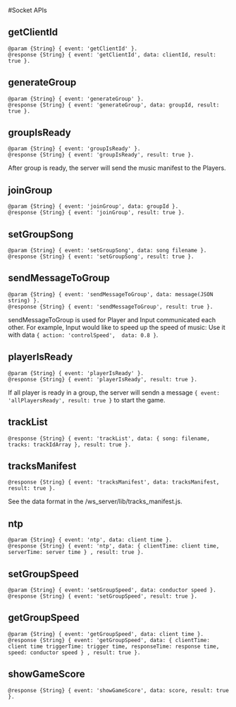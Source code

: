 #Socket APIs

## getClientId
```
@param {String} { event: 'getClientId' }.
@response {String} { event: 'getClientId', data: clientId, result: true }.
```

## generateGroup
```
@param {String} { event: 'generateGroup' }.
@response {String} { event: 'generateGroup', data: groupId, result: true }.
```

## groupIsReady
```
@param {String} { event: 'groupIsReady' }.
@response {String} { event: 'groupIsReady', result: true }.
```

After group is ready, the server will send the music manifest to the Players.

## joinGroup
```
@param {String} { event: 'joinGroup', data: groupId }.
@response {String} { event: 'joinGroup', result: true }.
```
## setGroupSong
```
@param {String} { event: 'setGroupSong', data: song filename }.
@response {String} { event: 'setGroupSong', result: true }.
```

## sendMessageToGroup
```
@param {String} { event: 'sendMessageToGroup', data: message(JSON string) }.
@response {String} { event: 'sendMessageToGroup', result: true }.
```

sendMessageToGroup is used for Player and Input communicated each other.
For example, Input would like to speed up the speed of music:
Use it with data `{ action: 'controlSpeed',  data: 0.8 }`.

## playerIsReady
```
@param {String} { event: 'playerIsReady' }.
@response {String} { event: 'playerIsReady', result: true }.
```
If all player is ready in a group, the server will sendn a message `{ event: 'allPlayersReady', result: true }` to start the game.

## trackList
```
@response {String} { event: 'trackList', data: { song: filename, tracks: trackIdArray }, result: true }.
```

## tracksManifest
```
@response {String} { event: 'tracksManifest', data: tracksManifest, result: true }.
```

See the data format in the /ws_server/lib/tracks_manifest.js.

## ntp
```
@param {String} { event: 'ntp', data: client time }.
@response {String} { event: 'ntp', data: { clientTime: client time, serverTime: server time } , result: true }.
```

## setGroupSpeed
```
@param {String} { event: 'setGroupSpeed', data: conductor speed }.
@response {String} { event: 'setGroupSpeed', result: true }.
```

## getGroupSpeed
```
@param {String} { event: 'getGroupSpeed', data: client time }.
@response {String} { event: 'getGroupSpeed', data: { clientTime: client time triggerTime: trigger time, responseTime: response time, speed: conductor speed } , result: true }.
```

## showGameScore
```
@response {String} { event: 'showGameScore', data: score, result: true }.
```
